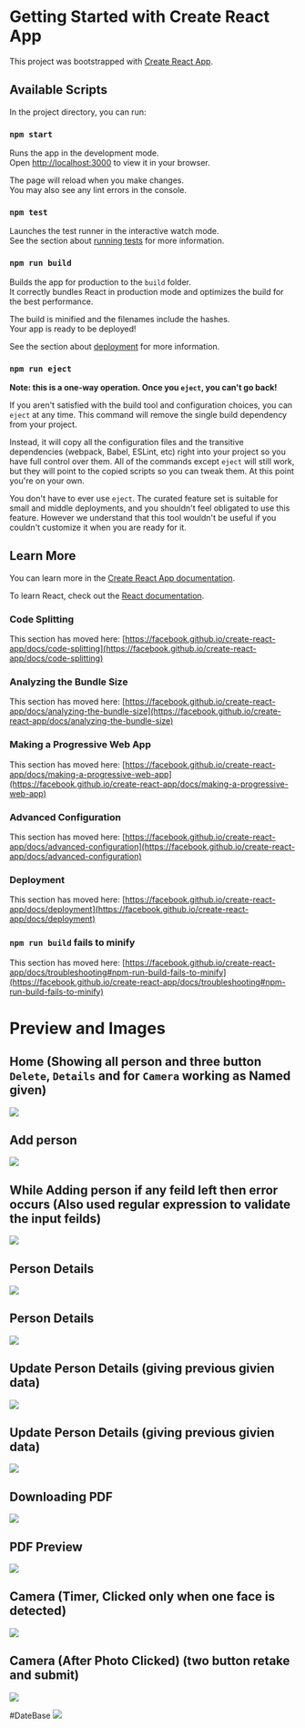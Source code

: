# Getting Started with Create React App

This project was bootstrapped with [Create React App](https://github.com/facebook/create-react-app).

## Available Scripts

In the project directory, you can run:

### `npm start`

Runs the app in the development mode.\
Open [http://localhost:3000](http://localhost:3000) to view it in your browser.

The page will reload when you make changes.\
You may also see any lint errors in the console.

### `npm test`

Launches the test runner in the interactive watch mode.\
See the section about [running tests](https://facebook.github.io/create-react-app/docs/running-tests) for more information.

### `npm run build`

Builds the app for production to the `build` folder.\
It correctly bundles React in production mode and optimizes the build for the best performance.

The build is minified and the filenames include the hashes.\
Your app is ready to be deployed!

See the section about [deployment](https://facebook.github.io/create-react-app/docs/deployment) for more information.

### `npm run eject`

**Note: this is a one-way operation. Once you `eject`, you can't go back!**

If you aren't satisfied with the build tool and configuration choices, you can `eject` at any time. This command will remove the single build dependency from your project.

Instead, it will copy all the configuration files and the transitive dependencies (webpack, Babel, ESLint, etc) right into your project so you have full control over them. All of the commands except `eject` will still work, but they will point to the copied scripts so you can tweak them. At this point you're on your own.

You don't have to ever use `eject`. The curated feature set is suitable for small and middle deployments, and you shouldn't feel obligated to use this feature. However we understand that this tool wouldn't be useful if you couldn't customize it when you are ready for it.

## Learn More

You can learn more in the [Create React App documentation](https://facebook.github.io/create-react-app/docs/getting-started).

To learn React, check out the [React documentation](https://reactjs.org/).

### Code Splitting

This section has moved here: [https://facebook.github.io/create-react-app/docs/code-splitting](https://facebook.github.io/create-react-app/docs/code-splitting)

### Analyzing the Bundle Size

This section has moved here: [https://facebook.github.io/create-react-app/docs/analyzing-the-bundle-size](https://facebook.github.io/create-react-app/docs/analyzing-the-bundle-size)

### Making a Progressive Web App

This section has moved here: [https://facebook.github.io/create-react-app/docs/making-a-progressive-web-app](https://facebook.github.io/create-react-app/docs/making-a-progressive-web-app)

### Advanced Configuration

This section has moved here: [https://facebook.github.io/create-react-app/docs/advanced-configuration](https://facebook.github.io/create-react-app/docs/advanced-configuration)

### Deployment

This section has moved here: [https://facebook.github.io/create-react-app/docs/deployment](https://facebook.github.io/create-react-app/docs/deployment)

### `npm run build` fails to minify

This section has moved here: [https://facebook.github.io/create-react-app/docs/troubleshooting#npm-run-build-fails-to-minify](https://facebook.github.io/create-react-app/docs/troubleshooting#npm-run-build-fails-to-minify)


# Preview and Images

## Home (Showing all person and three button `Delete`, `Details` and for `Camera` working as Named given)
<img src="https://github.com/niteshmrh/form/blob/f77e02e80967ee57a2866916f38830ca76ea0492/Home.png">

## Add person
<img src="https://github.com/niteshmrh/form/blob/f77e02e80967ee57a2866916f38830ca76ea0492/Add%20Person.png">

## While Adding person if any feild left then error occurs (Also used regular expression to validate the input feilds)
<img src="https://github.com/niteshmrh/form/blob/f77e02e80967ee57a2866916f38830ca76ea0492/Add%20person%20error.png">

## Person Details
<img src="https://github.com/niteshmrh/form/blob/f77e02e80967ee57a2866916f38830ca76ea0492/page%20details.png">

## Person Details
<img src="https://github.com/niteshmrh/form/blob/f77e02e80967ee57a2866916f38830ca76ea0492/page%20details1.png">

## Update Person Details (giving previous givien data)
<img src="https://github.com/niteshmrh/form/blob/f77e02e80967ee57a2866916f38830ca76ea0492/Update.png">

## Update Person Details (giving previous givien data)
<img src="https://github.com/niteshmrh/form/blob/f77e02e80967ee57a2866916f38830ca76ea0492/Update.png">

## Downloading PDF
<img src="https://github.com/niteshmrh/form/blob/f77e02e80967ee57a2866916f38830ca76ea0492/Download_As_Pdf.png">

## PDF Preview
<img src="https://github.com/niteshmrh/form/blob/f77e02e80967ee57a2866916f38830ca76ea0492/Pdf.png">

## Camera (Timer, Clicked only when one face is detected)
<img src="https://github.com/niteshmrh/form/blob/f77e02e80967ee57a2866916f38830ca76ea0492/camera.png">


## Camera (After Photo Clicked) (two button retake and submit)
<img src="https://github.com/niteshmrh/form/blob/f77e02e80967ee57a2866916f38830ca76ea0492/camera1.png">


#DateBase
<img src="https://github.com/niteshmrh/form/blob/24158c2ba48827cb957df85b87a3b2ee2a8579e9/Screenshot%20from%202023-03-16%2017-54-29.png">



